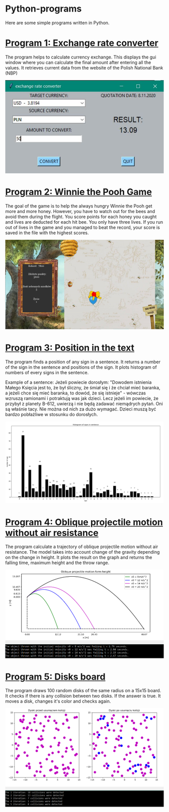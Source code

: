 # Python-programs
Here are some simple programs written in Python.

# [Program 1: Exchange rate converter](https://github.com/JuneMaths/Python-programs/blob/main/NBP_converter/nbp_converter.py)
The program helps to calculate currency exchange. This displays the gui window where you can calculate the final amount after entering all the values. It retrieves current data from the website of the Polish National Bank (NBP)

![NBP gui](nbp_converter.JPG)

# [Program 2: Winnie the Pooh Game](https://github.com/JuneMaths/Python-programs/blob/main/Game%20Winnie%20the%20Pooh/game.py)
The goal of the game is to help the always hungry Winnie the Pooh get more and more honey. However, you have to watch out for the bees and avoid them during the flight. 
You score points for each honey you caught and lives are deducted for each hit bee. You only have three lives. 
If you run out of lives in the game and you managed to beat the record, your score is saved in the file with the highest scores.

![Game board](game_board.PNG)

# [Program 3: Position in the text](https://github.com/J-data/Python-programs/blob/main/place_of_sign_in_string.py)
The program finds a position of any sign in a sentence. 
It returns a number of the sign in the sentence and positions of the sign.
It plots histogram of numbers of every signs in the sentence. 

Example of a sentence:
Jeżeli powiecie dorosłym: "Dowodem istnienia Małego Księcia jest to, że był śliczny, że śmiał się i że chciał mieć baranka, a jeżeli chce się mieć baranka, to dowód, że się istnieje" - wówczas wzruszą ramionami i potraktują was jak dzieci. Lecz jeżeli im powiecie, że przybył z planety B-612, uwierzą i nie będą zadawać niemądrych pytań. Oni są właśnie tacy. Nie można od nich za dużo wymagać. Dzieci muszą być bardzo pobłażliwe w stosunku do dorosłych. 

![Output Histogram](little_prince_sign_histogram.PNG)

# [Program 4: Oblique projectile motion without air resistance](https://github.com/JuneMaths/Python-programs/blob/main/oblique_projectile_motion.py)
The program calculate a trajectory of oblique projectile motion without air resistance. The model takes into account change of the gravity depending on the change in height. It plots the result on the graph and returns the falling time, maximum height and the throw range.

![Trajectory chart](oblique_projectile_motion.PNG)

# [Program 5: Disks board](https://github.com/JuneMaths/Python-programs/tree/main/Disks_board)
The program draws 100 random disks of the same radius on a 15x15 board. It checks if there is any collision between two disks. If the answer is true. It moves a disk, changes it's color and checks again. 

![Disks board](disks_100.PNG)
